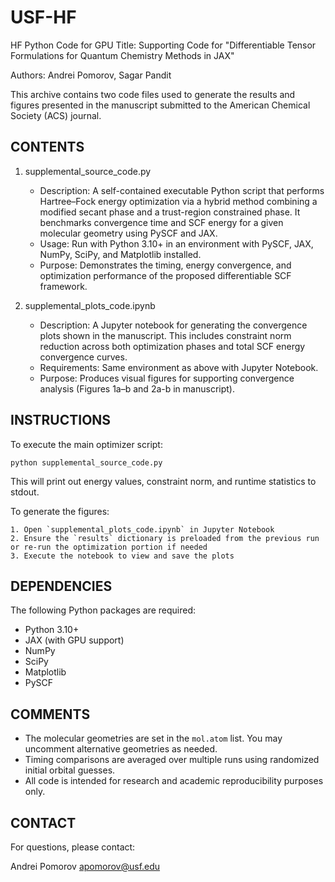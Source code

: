 # USF-HF
HF Python Code for GPU
Title: Supporting Code for "Differentiable Tensor Formulations for Quantum Chemistry Methods in JAX"

Authors: Andrei Pomorov, Sagar Pandit

This archive contains two code files used to generate the results and figures presented in the manuscript submitted to the American Chemical Society (ACS) journal.


CONTENTS
--------

1. supplemental_source_code.py
   - Description: A self-contained executable Python script that performs Hartree–Fock energy optimization via a hybrid method combining a modified secant phase and a trust-region constrained phase. It benchmarks convergence time and SCF energy for a given molecular geometry using PySCF and JAX.
   - Usage: Run with Python 3.10+ in an environment with PySCF, JAX, NumPy, SciPy, and Matplotlib installed.
   - Purpose: Demonstrates the timing, energy convergence, and optimization performance of the proposed differentiable SCF framework.

2. supplemental_plots_code.ipynb
   - Description: A Jupyter notebook for generating the convergence plots shown in the manuscript. This includes constraint norm reduction across both optimization phases and total SCF energy convergence curves.
   - Requirements: Same environment as above with Jupyter Notebook.
   - Purpose: Produces visual figures for supporting convergence analysis (Figures 1a–b and 2a-b in manuscript).

INSTRUCTIONS
------------

To execute the main optimizer script:

    python supplemental_source_code.py

This will print out energy values, constraint norm, and runtime statistics to stdout.

To generate the figures:

    1. Open `supplemental_plots_code.ipynb` in Jupyter Notebook
    2. Ensure the `results` dictionary is preloaded from the previous run or re-run the optimization portion if needed
    3. Execute the notebook to view and save the plots

DEPENDENCIES
------------

The following Python packages are required:

- Python 3.10+
- JAX (with GPU support)
- NumPy
- SciPy
- Matplotlib
- PySCF

COMMENTS
--------

- The molecular geometries are set in the `mol.atom` list. You may uncomment alternative geometries as needed.
- Timing comparisons are averaged over multiple runs using randomized initial orbital guesses.
- All code is intended for research and academic reproducibility purposes only.

CONTACT
-------

For questions, please contact:

Andrei Pomorov 
apomorov@usf.edu  

